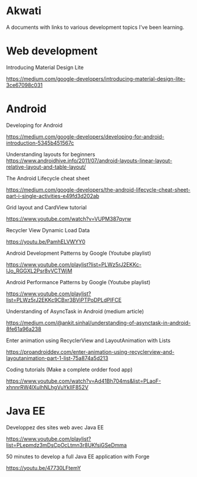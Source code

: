 # Akwati
A documents with links to various development topics I've been learning.

# Web development

Introducing Material Design Lite

https://medium.com/google-developers/introducing-material-design-lite-3ce67098c031


# Android

Developing for Android

https://medium.com/google-developers/developing-for-android-introduction-5345b451567c

Understanding layouts for beginners
https://www.androidhive.info/2011/07/android-layouts-linear-layout-relative-layout-and-table-layout/

The Android Lifecycle cheat sheet

https://medium.com/google-developers/the-android-lifecycle-cheat-sheet-part-i-single-activities-e49fd3d202ab

Grid layout and CardView tutorial

https://www.youtube.com/watch?v=VUPM387qyrw

Recycler View Dynamic Load Data

https://youtu.be/PamhELVWYY0

Android Development Patterns by Google (Youtube playlist)

https://www.youtube.com/playlist?list=PLWz5rJ2EKKc-lJo_RGGXL2Psr8vVCTWjM

Android Performance Patterns by Google (Youtube playlist)

https://www.youtube.com/playlist?list=PLWz5rJ2EKKc9CBxr3BVjPTPoDPLdPIFCE

Understanding of AsyncTask in Android (medium article)

https://medium.com/@ankit.sinhal/understanding-of-asynctask-in-android-8fe61a96a238

Enter animation using RecyclerView and LayoutAnimation with Lists

https://proandroiddev.com/enter-animation-using-recyclerview-and-layoutanimation-part-1-list-75a874a5d213


Coding tutorials (Make a complete ordder food app)

https://www.youtube.com/watch?v=Ad41Bh704ms&list=PLaoF-xhnnrRW4lXuIhNLhgVuYkIlF852V

# Java EE

Developpez des sites web avec Java EE

https://www.youtube.com/playlist?list=PLepmdz3mDsCpOcLtmn3r8UKfsjGSeDmma

50 minutes to develop a full Java EE application with Forge

https://youtu.be/47730LFtemY

